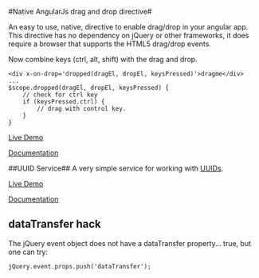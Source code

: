 #Native AngularJs drag and drop directive#

An easy to use, native, directive to enable drag/drop in your angular app.  This directive has no dependency on jQuery or other frameworks, it does require a browser that supports the HTML5 drag/drop events.

Now combine keys (ctrl, alt, shift) with the drag and drop.

    <div x-on-drop='dropped(dragEl, dropEl, keysPressed)'>dragme</div>
    ...
    $scope.dropped(dragEl, dropEl, keysPressed) {
        // check for ctrl key
        if (keysPressed.ctrl) {
            // drag with control key.
        }
    }

[Live Demo](http://logicbomb.github.io/ng-directives/drag-drop.html)

[Documentation](http://jasonturim.wordpress.com/2013/09/01/angularjs-drag-and-drop/)


##UUID Service##
A very simple service for working with [UUIDs](http://en.wikipedia.org/wiki/Universally_unique_identifier).

[Live Demo](http://logicbomb.github.io/ng-directives/uuid.html)

[Documentation](http://jasonturim.wordpress.com/2013/09/01/angularjs-drag-and-drop/)

## dataTransfer hack

The jQuery event object does not have a dataTransfer property... true, but one can try:


    jQuery.event.props.push('dataTransfer');
